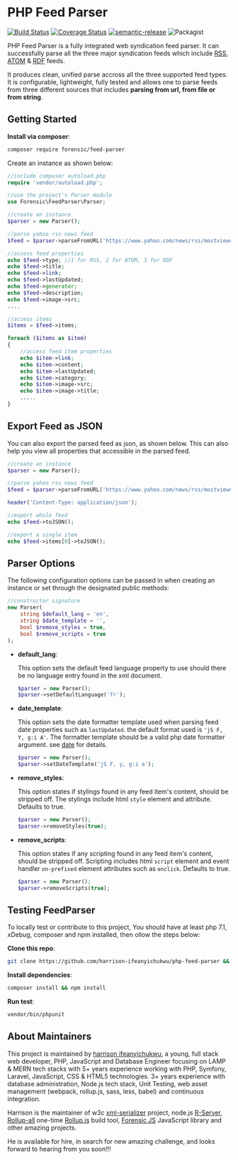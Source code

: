 # PHP Feed Parser

[![Build Status](https://travis-ci.org/harrison-ifeanyichukwu/php-feed-parser.svg?branch=master)](https://travis-ci.org/harrison-ifeanyichukwu/php-feed-parser)
[![Coverage Status](https://coveralls.io/repos/github/harrison-ifeanyichukwu/php-feed-parser/badge.svg?branch=master)](https://coveralls.io/github/harrison-ifeanyichukwu/php-feed-parser?branch=master)
[![semantic-release](https://img.shields.io/badge/%20%20%F0%9F%93%A6%F0%9F%9A%80-semantic--release-e10079.svg)](https://github.com/semantic-release/semantic-release)
![Packagist](https://img.shields.io/packagist/dt/forensic/feed-parser.svg)

PHP Feed Parser is a fully integrated web syndication feed parser. It can successfully parse all the three major syndication feeds which include [RSS](http://cyber.harvard.edu/rss/rss.html), [ATOM](https://tools.ietf.org/html/rfc4287) & [RDF](http://web.resource.org/rss/1.0/spec) feeds.

It produces clean, unified parse accross all the three supported feed types. It is configurable, lightweight, fully tested and allows one to parse feeds from three different sources that includes **parsing from url, from file or from string**.

## Getting Started

**Install via composer**:

```bash
composer require forensic/feed-parser
```

Create an instance as shown below:

```php
//include composer autoload.php
require 'vendor/autoload.php';

//use the project's Parser module
use Forensic\FeedParser\Parser;

//create an instance
$parser = new Parser();

//parse yahoo rss news feed
$feed = $parser->parseFromURL('https://www.yahoo.com/news/rss/mostviewed');

//access feed properties
echo $feed->type; //1 for RSS, 2 for ATOM, 3 for RDF
echo $feed->title;
echo $feed->link;
echo $feed->lastUpdated;
echo $feed->generator;
echo $feed->description;
echo $feed->image->src;
....

//access items
$items = $feed->items;

foreach ($items as $item)
{
    //access feed item properties
    echo $item->link;
    echo $item->content;
    echo $item->lastUpdated;
    echo $item->category;
    echo $item->image->src;
    echo $item->image->title;
    .....
}
```

## Export Feed as JSON

You can also export the parsed feed as json, as shown below. This can also help you view all properties that accessible in the parsed feed.

```php
//create an instance
$parser = new Parser();

//parse yahoo rss news feed
$feed = $parser->parseFromURL('https://www.yahoo.com/news/rss/mostviewed');

header('Content-Type: application/json');

//export whole feed
echo $feed->toJSON();

//export a single item
echo $feed->items[0]->toJSON();
```

## Parser Options

The following configuration options can be passed in when creating an instance or set through the designated public methods:

```php
//constructor signature
new Parser(
    string $default_lang = 'en',
    string $date_template = '',
    bool $remove_styles = true,
    bool $remove_scripts = true
);
```

- **default_lang**:

    This option sets the default feed language property to use should there be no language entry found in the xml document.

    ```php
    $parser = new Parser();
    $parser->setDefaultLanguage('fr');
    ````

- **date_template**:

    This option sets the date formatter template used when parsing feed date properties such as `lastUpdated`. the default format used is `'jS F, Y, g:i A'`. The formatter template should be a valid php date formatter argument. see [date](http://php.net/manual/en/function.date.php) for details.

    ```php
    $parser = new Parser();
    $parser->setDateTemplate('jS F, y, g:i a');
    ````

- **remove_styles**:

    This option states if stylings found in any feed item's content, should be stripped off. The stylings include html `style` element and attribute. Defaults to true.

    ```php
    $parser = new Parser();
    $parser->removeStyles(true);
    ```

- **remove_scripts**:

    This option states if any scripting found in any feed item's content, should be stripped off. Scripting includes html `script` element and event handler `on-prefixed` element attributes such as `onclick`. Defaults to true.

    ```php
    $parser = new Parser();
    $parser->removeScripts(true);
    ```

## Testing FeedParser

To locally test or contribute to this project, You should have at least php 7.1, xDebug, composer and npm installed, then ollow the steps below:

**Clone this repo**:

```bash
git clone https://github.com/harrison-ifeanyichukwu/php-feed-parser && php-feed-parser
```

**Install dependencies**:

```bash
composer install && npm install
```

**Run test**:

```bash
vendor/bin/phpunit
```

## About Maintainers

This project is maintained by [harrison ifeanyichukwu](mailto:harrisonifeanyichukwu@gmail.com),
a young, full stack web developer, PHP, JavaScript and Database Engineer focusing on LAMP & MERN tech stacks with 5+ years experience working with PHP, Symfony, Laravel, JavaScript, CSS & HTML5 technologies. 3+ years experience with database administration, Node.js tech stack, Unit Testing, web asset management (webpack, rollup.js, sass, less, babel) and continuous integration.

Harrison is the maintainer of w3c [xml-serializer](https://www.npmjs.com/package/@harrison-ifeanyichukwu/xml-serializer) project, node.js [R-Server](https://github.com/harrison-ifeanyichukwu/r-server), [Rollup-all](https://www.npmjs.com/package/rollup-all) one-time [Rollup.js](https://rollupjs.org/guide/en) build tool, [Forensic JS](https://www.npmjs.com/package/forensic-js) JavaScript library and other amazing projects.

He is available for hire, in search for new amazing challenge, and looks forward to hearing from you soon!!!